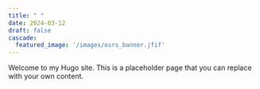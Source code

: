 ```yaml
---
title: " "
date: 2024-03-12
draft: false
cascade:
  featured_image: '/images/osrs_banner.jfif'
---
```


Welcome to my Hugo site. This is a placeholder page that you can replace with your own content.
